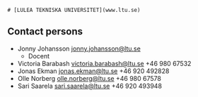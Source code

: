 	# [LULEA TEKNISKA UNIVERSITET](www.ltu.se)

## Contact persons
- Jonny Johansson [jonny.johansson@ltu.se](mailto:jonny.johansson@ltu.se)
	- Docent
- Victoria Barabash victoria.barabash@ltu.se +46 980 67532
- Jonas Ekman jonas.ekman@ltu.se +46 920 492828
- Olle Norberg olle.norberg@ltu.se +46 980 67578
- Sari Saarela sari.saarela@ltu.se +46 920 493948